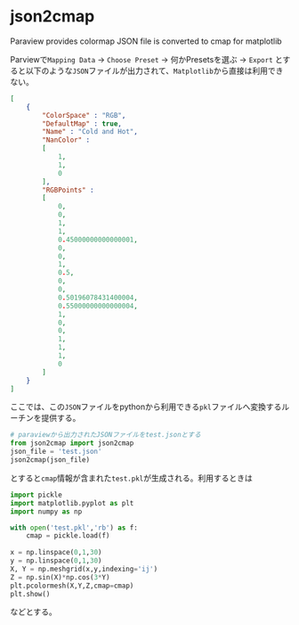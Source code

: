 # json2cmap
Paraview provides colormap JSON file is converted to cmap for matplotlib

Parviewで`Mapping Data` -> `Choose Preset` -> 何かPresetsを選ぶ -> `Export`
とすると以下のような`JSON`ファイルが出力されて、`Matplotlib`から直接は利用できない。

```JSON
[
	{
		"ColorSpace" : "RGB",
		"DefaultMap" : true,
		"Name" : "Cold and Hot",
		"NanColor" : 
		[
			1,
			1,
			0
		],
		"RGBPoints" : 
		[
			0,
			0,
			1,
			1,
			0.45000000000000001,
			0,
			0,
			1,
			0.5,
			0,
			0,
			0.50196078431400004,
			0.55000000000000004,
			1,
			0,
			0,
			1,
			1,
			1,
			0
		]
	}
]
```

ここでは、この`JSON`ファイルをpythonから利用できる`pkl`ファイルへ変換するルーチンを提供する。

```python
# paraviewから出力されたJSONファイルをtest.jsonとする
from json2cmap import json2cmap
json_file = 'test.json'
json2cmap(json_file)
```
とすると`cmap`情報が含まれた`test.pkl`が生成される。利用するときは
```python
import pickle
import matplotlib.pyplot as plt
import numpy as np

with open('test.pkl','rb') as f:
    cmap = pickle.load(f)
     
x = np.linspace(0,1,30)
y = np.linspace(0,1,30)
X, Y = np.meshgrid(x,y,indexing='ij')
Z = np.sin(X)*np.cos(3*Y)
plt.pcolormesh(X,Y,Z,cmap=cmap)
plt.show()
```

などとする。